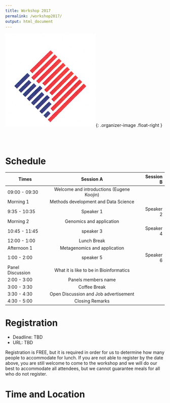 ```yaml
---
title: Workshop 2017
permalink: /workshop2017/
output: html_document
---
```

![logo](../images/logo.jpg){: .organizer-image .float-right }

<br>





<br>


# Schedule

| Times         | Session A     | Session B  |
| ------------- |:-------------:| ----------:|
| 09:00 - 09:30 | Welcome and introductions (Eugene Koojin) |
| Morning 1 | Methods development and Data Science
9:35 - 10:35      | Speaker 1      |   Speaker 2 |
| Morning 2 | Genomics and application
10:45 - 11:45 | speaker 3      |    Speaker 4 |
| 12:00 - 1:00 | Lunch Break                |
| Afternoon 1 | Metagenomics and application
1:00 - 2:00 | speaker 5      |    Speaker 6 |
|  Panel Discussion | What it is like to be in Bioinformatics
2:00 - 3:00 | Panels members name |
| 3:00 - 3:30 | Coffee Break                |
| 3:30 - 4:30 | Open Discussion and Job advertisement   |
| 4:30 - 5:00 | Closing Remarks                |



# Registration
 * Deadline: TBD
 * URL: TBD

Registration is FREE, but it is required in order for us to determine how many people to accommodate for lunch. If you are not able to register by the date above, you are still welcome to come to the workshop and we will do our best to accommodate all attendees, but we cannot guarantee meals for all who do not register.

# Time and Location

